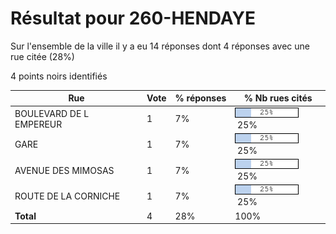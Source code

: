 # Résultat pour 260-HENDAYE

Sur l'ensemble de la ville il y a eu 14 réponses dont 4 réponses avec une rue citée (28%)

4 points noirs identifiés

| Rue | Vote | % réponses | % Nb rues cités|
|-----|------|------------|----------------|
| BOULEVARD DE L EMPEREUR | 1 | 7% | <img src="../../img/bar_25.gif" />&nbsp;25%|
| GARE | 1 | 7% | <img src="../../img/bar_25.gif" />&nbsp;25%|
| AVENUE DES MIMOSAS | 1 | 7% | <img src="../../img/bar_25.gif" />&nbsp;25%|
| ROUTE DE LA CORNICHE | 1 | 7% | <img src="../../img/bar_25.gif" />&nbsp;25%|
| **Total** | 4 | 28% | 100%|
